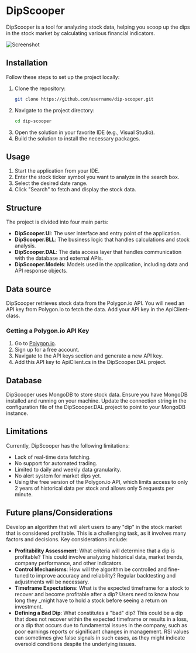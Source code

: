 # DipScooper

DipScooper is a tool for analyzing stock data, helping you scoop up the dips in the stock market by calculating various financial indicators.

![Screenshot](images/screenshotDipScooper2.PNG)

## Installation

Follow these steps to set up the project locally:

1. Clone the repository:
    ```sh
    git clone https://github.com/username/dip-scooper.git
    ```
2. Navigate to the project directory:
    ```sh
    cd dip-scooper
    ```
3. Open the solution in your favorite IDE (e.g., Visual Studio).
4. Build the solution to install the necessary packages.

## Usage

1. Start the application from your IDE.
2. Enter the stock ticker symbol you want to analyze in the search box.
3. Select the desired date range.
4. Click "Search" to fetch and display the stock data.

## Structure

The project is divided into four main parts:

- **DipScooper.UI**: The user interface and entry point of the application.
- **DipScooper.BLL**: The business logic that handles calculations and stock analysis.
- **DipScooper.DAL**: The data access layer that handles communication with the database and external APIs.
- **DipScooper.Models**: Models used in the application, including data and API response objects.

## Data source

DipScooper retrieves stock data from the Polygon.io API. You will need an API key from Polygon.io to fetch the data. Add your API key in the ApiClient-class.

### Getting a Polygon.io API Key

1. Go to [Polygon.io](https://polygon.io/).
2. Sign up for a free account.
3. Navigate to the API keys section and generate a new API key.
4. Add this API key to ApiClient.cs in the DipScooper.DAL project.

## Database

DipScooper uses MongoDB to store stock data. Ensure you have MongoDB installed and running on your machine. 
Update the connection string in the configuration file of the DipScooper.DAL project to point to your MongoDB instance.

## Limitations

Currently, DipScooper has the following limitations:

- Lack of real-time data fetching.
- No support for automated trading.
- Limited to daily and weekly data granularity.
- No alert system for market dips yet.
- Using the free version of the Polygon.io API, which limits access to only 2 years of historical data per stock and allows only 5 requests per minute.

## Future plans/Considerations

Develop an algorithm that will alert users to any "dip" in the stock market that is considered profitable. 
This is a challenging task, as it involves many factors and decisions. Key considerations include:

- **Profitability Assessment**: What criteria will determine that a dip is profitable? This could involve analyzing historical data, market trends, company performance, and other indicators.
- **Control Mechanisms**: How will the algorithm be controlled and fine-tuned to improve accuracy and reliability? Regular backtesting and adjustments will be necessary.
- **Timeframe Expectations**: What is the expected timeframe for a stock to recover and become profitable after a dip? Users need to know how long they _might have to hold a stock before seeing a return on investment.
- **Defining a Bad Dip**: What constitutes a "bad" dip? This could be a dip that does not recover within the expected timeframe or results in a loss,
  or a dip that occurs due to fundamental issues in the company, such as poor earnings reports or significant changes in management.
  RSI values can sometimes give false signals in such cases, as they might indicate oversold conditions despite the underlying issues.

